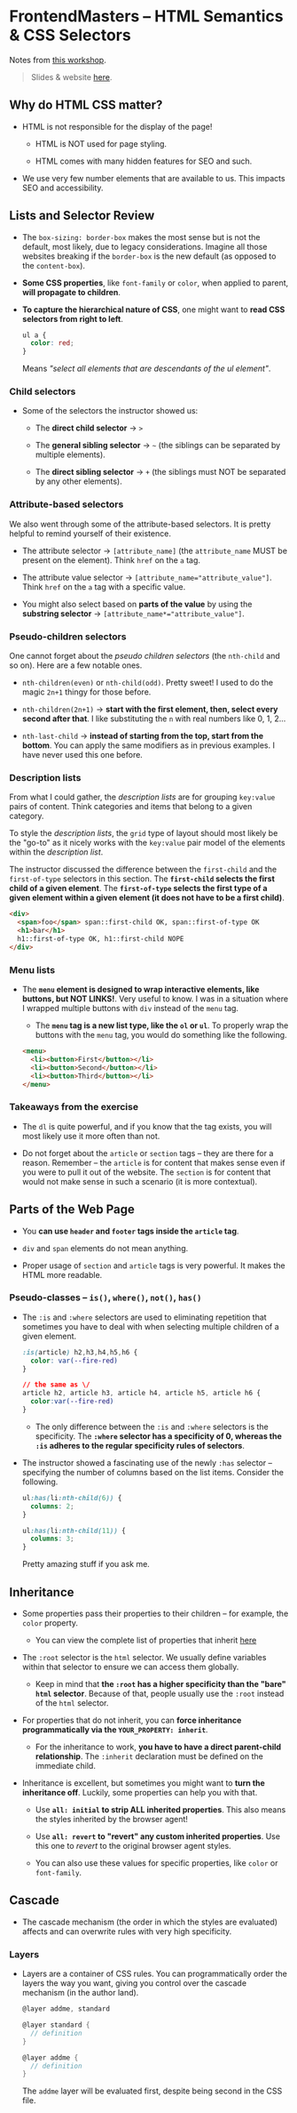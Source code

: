 # FrontendMasters – HTML Semantics & CSS Selectors

Notes from [this workshop](https://frontendmasters.com/workshops/semantics-selectors/).

> Slides & website [here](https://semantics-selectors.css.education/).

## Why do HTML CSS matter?

- HTML is not responsible for the display of the page!

  - HTML is NOT used for page styling.

  - HTML comes with many hidden features for SEO and such.

- We use very few number elements that are available to us. This impacts SEO and accessibility.

## Lists and Selector Review

- The `box-sizing: border-box` makes the most sense but is not the default, most likely, due to legacy considerations. Imagine all those websites breaking if the `border-box` is the new default (as opposed to the `content-box`).

- **Some CSS properties**, like `font-family` or `color`, when applied to parent, **will propagate to children**.

- **To capture the hierarchical nature of CSS**, one might want to **read CSS selectors from right to left**.

  ```css
  ul a {
    color: red;
  }
  ```

  Means _"select all elements that are descendants of the ul element"_.

### Child selectors

- Some of the selectors the instructor showed us:

  - The **direct child selector** -> `>`

  - The **general sibling selector** -> `~` (the siblings can be separated by multiple elements).

  - The **direct sibling selector** -> `+` (the siblings must NOT be separated by any other elements).

### Attribute-based selectors

We also went through some of the attribute-based selectors. It is pretty helpful to remind yourself of their existence.

- The attribute selector -> `[attribute_name]` (the `attribute_name` MUST be present on the element). Think `href` on the `a` tag.

- The attribute value selector -> `[attribute_name="attribute_value"]`. Think `href` on the `a` tag with a specific value.

- You might also select based on **parts of the value** by using the **substring selector** -> `[attribute_name*="attribute_value"]`.

### Pseudo-children selectors

One cannot forget about the _pseudo children selectors_ (the `nth-child` and so on). Here are a few notable ones.

- `nth-children(even)` or `nth-child(odd)`. Pretty sweet! I used to do the magic `2n+1` thingy for those before.

- `nth-children(2n+1)` -> **start with the first element, then, select every second after that**. I like substituting the `n` with real numbers like 0, 1, 2...

- `nth-last-child` -> **instead of starting from the top, start from the bottom**. You can apply the same modifiers as in previous examples. I have never used this one before.

### Description lists

From what I could gather, the _description lists_ are for grouping `key:value` pairs of content. Think categories and items that belong to a given category.

To style the _description lists_, the `grid` type of layout should most likely be the "go-to" as it nicely works with the `key:value` pair model of the elements within the _description list_.

The instructor discussed the difference between the `first-child` and the `first-of-type` selectors in this section. The **`first-child` selects the first child of a given element**. The **`first-of-type` selects the first type of a given element within a given element (it does not have to be a first child)**.

```html
<div>
  <span>foo</span> span::first-child OK, span::first-of-type OK
  <h1>bar</h1>
  h1::first-of-type OK, h1::first-child NOPE
</div>
```

### Menu lists

- The **`menu` element is designed to wrap interactive elements, like buttons, but NOT LINKS!**. Very useful to know. I was in a situation where I wrapped multiple buttons with `div` instead of the `menu` tag.

  - The **`menu` tag is a new list type, like the `ol` or `ul`**. To properly wrap the buttons with the `menu` tag, you would do something like the following.

  ```html
  <menu>
    <li><button>First</button></li>
    <li><button>Second</button></li>
    <li><button>Third</button></li>
  </menu>
  ```

### Takeaways from the exercise

- The `dl` is quite powerful, and if you know that the tag exists, you will most likely use it more often than not.

- Do not forget about the `article` or `section` tags – they are there for a reason. Remember – the `article` is for content that makes sense even if you were to pull it out of the website. The `section` is for content that would not make sense in such a scenario (it is more contextual).

## Parts of the Web Page

- You **can use `header` and `footer` tags inside the `article` tag**.

- `div` and `span` elements do not mean anything.

- Proper usage of `section` and `article` tags is very powerful. It makes the HTML more readable.

### Pseudo-classes – `is()`, `where()`, `not()`, `has()`

- The `:is` and `:where` selectors are used to eliminating repetition that sometimes you have to deal with when selecting multiple children of a given element.

  ```css
  :is(article) h2,h3,h4,h5,h6 {
    color: var(--fire-red)
  }

  // the same as \/
  article h2, article h3, article h4, article h5, article h6 {
    color:var(--fire-red)
  }
  ```

  - The only difference between the `:is` and `:where` selectors is the specificity. The **`:where` selector has a specificity of 0, whereas the `:is` adheres to the regular specificity rules of selectors**.

- The instructor showed a fascinating use of the newly `:has` selector – specifying the number of columns based on the list items. Consider the following.

  ```css
  ul:has(li:nth-child(6)) {
    columns: 2;
  }

  ul:has(li:nth-child(11)) {
    columns: 3;
  }
  ```

  Pretty amazing stuff if you ask me.

## Inheritance

- Some properties pass their properties to their children – for example, the `color` property.

  - You can view the complete list of properties that inherit [here](https://www.w3.org/TR/CSS21/propidx.html)

- The `:root` selector is the `html` selector. We usually define variables within that selector to ensure we can access them globally.

  - Keep in mind that **the `:root` has a higher specificity than the "bare" `html` selector**. Because of that, people usually use the `:root` instead of the `html` selector.

- For properties that do not inherit, you can **force inheritance programmatically via the `YOUR_PROPERTY: inherit`**.

  - For the inheritance to work, **you have to have a direct parent-child relationship**. The `:inherit` declaration must be defined on the immediate child.

- Inheritance is excellent, but sometimes you might want to **turn the inheritance off**. Luckily, some properties can help you with that.

  - Use **`all: initial` to strip ALL inherited properties**. This also means the styles inherited by the browser agent!

  - Use **`all: revert` to "revert" any custom inherited properties**. Use this one to _revert_ to the original browser agent styles.

  - You can also use these values for specific properties, like `color` or `font-family`.

## Cascade

- The cascade mechanism (the order in which the styles are evaluated) affects and can overwrite rules with very high specificity.

### Layers

- Layers are a container of CSS rules. You can programmatically order the layers the way you want, giving you control over the cascade mechanism (in the author land).

  ```cs
  @layer addme, standard

  @layer standard {
    // definition
  }

  @layer addme {
    // definition
  }
  ```

  The `addme` layer will be evaluated first, despite being second in the CSS file.
